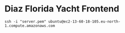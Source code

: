 # Diaz Florida Yacht Frontend

```
ssh -i "server.pem" ubuntu@ec2-13-60-18-105.eu-north-1.compute.amazonaws.com
```